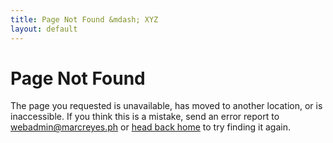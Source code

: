 ```yaml
---
title: Page Not Found &mdash; XYZ
layout: default
---
```


<h1 class="hero display-1">Page Not Found</h1>

The page you requested is unavailable, has moved to another location, or is inaccessible. If you think this is a mistake, send an error report to <a href="mailto:webadmin@marcreyes.ph?subject=Site Error Report (marcreyes.ph)">webadmin@marcreyes.ph</a> or <a href="https://marcreyes.xyz">head back home</a> to try finding it again.